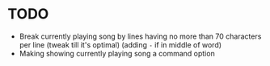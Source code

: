  # TODO

- Break currently playing song by lines having no more than 70 characters per line (tweak till it's optimal) (adding `-` if in middle of word)
- Making showing currently playing song a command option
